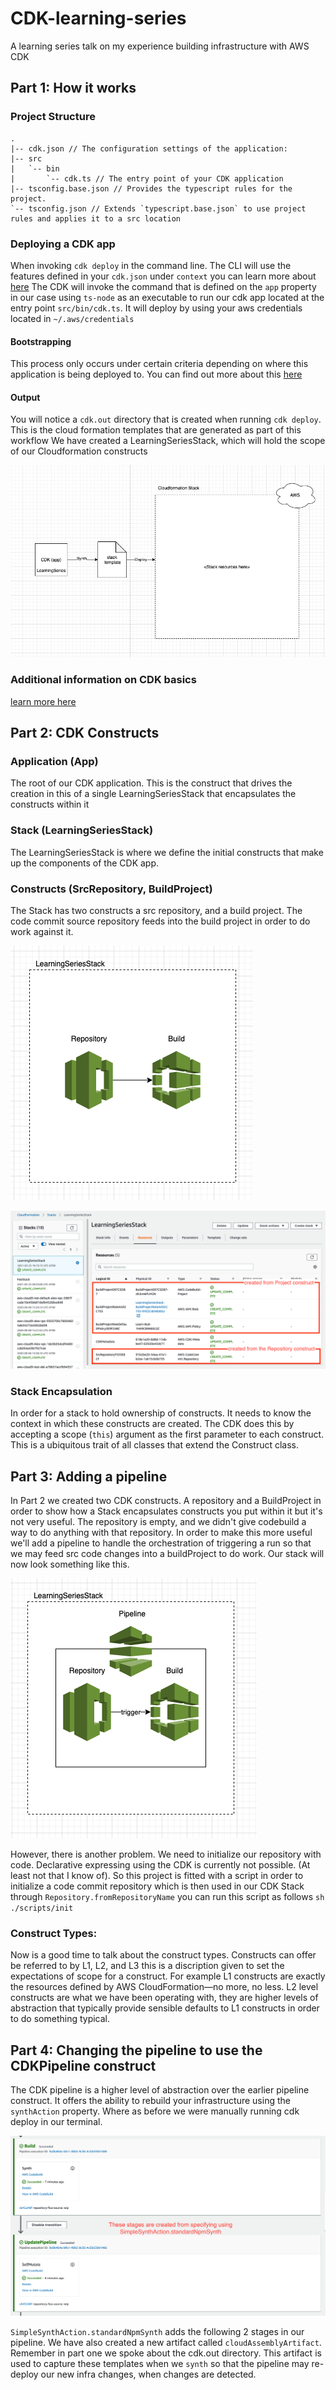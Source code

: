# CDK-learning-series
A learning series talk on my experience building infrastructure with AWS CDK

## Part 1: How it works

### Project Structure
```
.
|-- cdk.json // The configuration settings of the application:
|-- src
|   `-- bin
|       `-- cdk.ts // The entry point of your CDK application 
|-- tsconfig.base.json // Provides the typescript rules for the project.
`-- tsconfig.json // Extends `typescript.base.json` to use project rules and applies it to a src location
```

### Deploying a CDK app
When invoking `cdk deploy` in the command line. The CLI will use the features defined in your `cdk.json` under `context` you can learn more about [here](https://github.com/aws/aws-cdk/blob/master/packages/@aws-cdk/cx-api/lib/features.ts)
The CDK will invoke the command that is defined on the `app` property in our case using `ts-node` as an executable to run our cdk app located at the entry point
`src/bin/cdk.ts`. It will deploy by using your aws credentials located in `~/.aws/credentials` 

#### Bootstrapping

This process only occurs under certain criteria depending on where this application
is being deployed to. You can find out more about this [here](https://docs.aws.amazon.com/cdk/latest/guide/bootstrapping.html)

#### Output
You will notice a `cdk.out` directory that is created when running `cdk deploy`. This is the cloud formation templates that are generated as part of this workflow
We have created a LearningSeriesStack, which will hold the scope of our Cloudformation constructs

![Stack we created](docs/project.png)

### Additional information on CDK basics
[learn more here](https://docs.aws.amazon.com/cdk/latest/guide/apps.html)

## Part 2: CDK Constructs

### Application (App)
The root of our CDK application. This is the construct that drives the
creation in this of a single LearningSeriesStack that encapsulates the constructs within it

### Stack (LearningSeriesStack)
The LearningSeriesStack is where we define the initial constructs that make up the components
of the CDK app. 

### Constructs (SrcRepository, BuildProject)
The Stack has two constructs a src repository, and a build project.  The code commit source repository feeds into the
build project in order to do work against it. 

![Stack we created](docs/project-with-constructs.png)

![Stack in the console](docs/stack.png)

### Stack Encapsulation
In order for a stack to hold ownership of constructs. It needs to know the context in which these constructs are created.
The CDK does this by accepting a scope (`this`) argument as the first parameter to each construct. This is a ubiquitous trait of all classes
that extend the Construct class.

## Part 3: Adding a pipeline
In Part 2 we created two CDK constructs. A repository and a BuildProject in order to show how a Stack encapsulates
constructs you put within it but it's not very useful. The repository is empty, and we didn't give codebuild a
way to do anything with that repository. In order to make this more useful we'll add a pipeline to handle the orchestration
of triggering a run so that we may feed src code changes into a buildProject to do work. Our stack will now
look something like this.

![Stack in the console](docs/project-with-constructs-pipeline.png)

However, there is another problem. We need to initialize our repository with code. Declarative expressing using the CDK is currently not
possible. (At least not that I know of). So this project is fitted with a script in order to initialize a code commit repository which
is then used in our CDK Stack through `Repository.fromRepositoryName` you can run this script as follows `sh ./scripts/init`

### Construct Types:

Now is a good time to talk about the construct types. Constructs can offer be referred to by L1, L2, and L3 this is a discription given
to set the expectations of scope for a construct. For example L1 constructs are exactly the resources defined by AWS CloudFormation—no more, no less.
L2 level constructs are what we have been operating with, they are higher levels of abstraction that typically provide sensible defaults
to L1 constructs in order to do something typical.

## Part 4: Changing the pipeline to use the CDKPipeline construct
The CDK pipeline is a higher level of abstraction over the earlier pipeline construct. It offers the ability to rebuild
your infrastructure using the `synthAction` property. Where as before we were manually running cdk deploy in our terminal.

![Stages](docs/cdkpipeline-stages.png)

`SimpleSynthAction.standardNpmSynth` adds the following 2 stages in our pipeline. We have also created a new artifact called
`cloudAssemblyArtifact`. Remember in part one we spoke about the cdk.out directory. This artifact is used to capture these templates when we `synth` 
so that the pipeline may re-deploy our new infra changes, when changes are detected. 